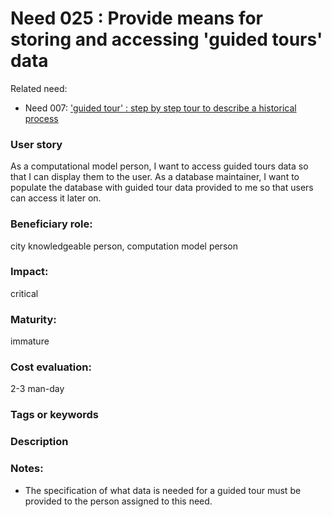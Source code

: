 # Need 025 : Provide means for storing and accessing 'guided tours' data

Related need:
* Need 007: ['guided tour' : step by step tour to describe a historical process](Need007.md)

### User story
As a computational model person, I want to access guided tours data so that I can display them to the user.
As a database maintainer, I want to populate the database with guided tour data provided to me so that users can access it later on.

### Beneficiary role: 
city knowledgeable person, computation model person

### Impact: 
critical

### Maturity:
immature

### Cost evaluation:
2-3 man-day

### Tags or keywords

### Description

### Notes:
  * The specification of what data is needed for a guided tour must be provided to the person assigned to this need.

